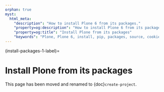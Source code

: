 ```yaml
---
orphan: true
myst:
  html_meta:
    "description": "How to install Plone 6 from its packages."
    "property=og:description": "How to install Plone 6 from its packages."
    "property=og:title": "Install Plone from its packages"
    "keywords": "Plone, Plone 6, install, pip, packages, source, cookiecutter"
---
```


(install-packages-1-label)=

# Install Plone from its packages

This page has been moved and renamed to {doc}`create-project`.

